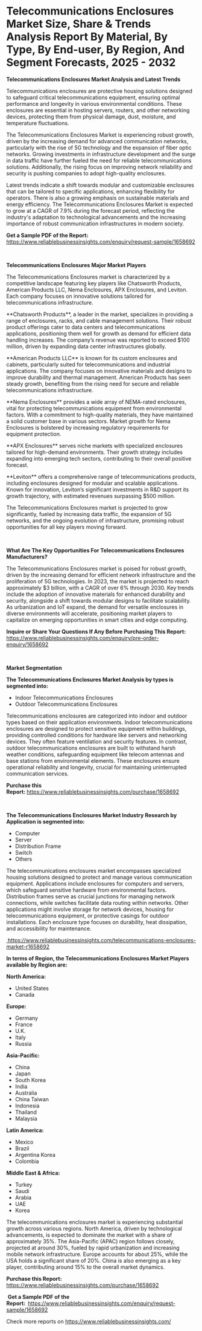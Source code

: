 <p><h1>Telecommunications Enclosures Market Size, Share & Trends Analysis Report By Material, By Type, By End-user, By Region, And Segment Forecasts, 2025 - 2032</h1></p><p><strong>Telecommunications Enclosures Market Analysis and Latest Trends</strong></p>
<p><p>Telecommunications enclosures are protective housing solutions designed to safeguard critical telecommunications equipment, ensuring optimal performance and longevity in various environmental conditions. These enclosures are essential in hosting servers, routers, and other networking devices, protecting them from physical damage, dust, moisture, and temperature fluctuations.</p><p>The Telecommunications Enclosures Market is experiencing robust growth, driven by the increasing demand for advanced communication networks, particularly with the rise of 5G technology and the expansion of fiber optic networks. Growing investments in infrastructure development and the surge in data traffic have further fueled the need for reliable telecommunications solutions. Additionally, the rising focus on improving network reliability and security is pushing companies to adopt high-quality enclosures.</p><p>Latest trends indicate a shift towards modular and customizable enclosures that can be tailored to specific applications, enhancing flexibility for operators. There is also a growing emphasis on sustainable materials and energy efficiency. The Telecommunications Enclosures Market is expected to grow at a CAGR of 7.9% during the forecast period, reflecting the industry's adaptation to technological advancements and the increasing importance of robust communication infrastructures in modern society.</p></p>
<p><strong>Get a Sample PDF of the Report:&nbsp;</strong> <a href="https://www.reliablebusinessinsights.com/enquiry/request-sample/1658692?utm_campaign=2247&utm_medium=2&utm_source=Github&utm_content=ia&utm_term=08042025&utm_id=telecommunications-enclosures">https://www.reliablebusinessinsights.com/enquiry/request-sample/1658692</a></p>
<p>&nbsp;</p>
<p><strong>Telecommunications Enclosures Major Market Players</strong></p>
<p><p>The Telecommunications Enclosures market is characterized by a competitive landscape featuring key players like Chatsworth Products, American Products LLC, Nema Enclosures, APX Enclosures, and Leviton. Each company focuses on innovative solutions tailored for telecommunications infrastructure.</p><p>**Chatsworth Products**, a leader in the market, specializes in providing a range of enclosures, racks, and cable management solutions. Their robust product offerings cater to data centers and telecommunications applications, positioning them well for growth as demand for efficient data handling increases. The company’s revenue was reported to exceed $100 million, driven by expanding data center infrastructures globally.</p><p>**American Products LLC** is known for its custom enclosures and cabinets, particularly suited for telecommunications and industrial applications. The company focuses on innovative materials and designs to improve durability and thermal management. American Products has seen steady growth, benefiting from the rising need for secure and reliable telecommunications infrastructure.</p><p>**Nema Enclosures** provides a wide array of NEMA-rated enclosures, vital for protecting telecommunications equipment from environmental factors. With a commitment to high-quality materials, they have maintained a solid customer base in various sectors. Market growth for Nema Enclosures is bolstered by increasing regulatory requirements for equipment protection.</p><p>**APX Enclosures** serves niche markets with specialized enclosures tailored for high-demand environments. Their growth strategy includes expanding into emerging tech sectors, contributing to their overall positive forecast.</p><p>**Leviton** offers a comprehensive range of telecommunications products, including enclosures designed for modular and scalable applications. Known for innovation, Leviton’s significant investments in R&D support its growth trajectory, with estimated revenues surpassing $500 million.</p><p>The Telecommunications Enclosures market is projected to grow significantly, fueled by increasing data traffic, the expansion of 5G networks, and the ongoing evolution of infrastructure, promising robust opportunities for all key players moving forward.</p></p>
<p>&nbsp;</p>
<p><strong>What Are The Key Opportunities For Telecommunications Enclosures Manufacturers?</strong></p>
<p><p>The Telecommunications Enclosures market is poised for robust growth, driven by the increasing demand for efficient network infrastructure and the proliferation of 5G technologies. In 2023, the market is projected to reach approximately $3 billion, with a CAGR of over 6% through 2030. Key trends include the adoption of innovative materials for enhanced durability and security, alongside a shift towards modular designs to facilitate scalability. As urbanization and IoT expand, the demand for versatile enclosures in diverse environments will accelerate, positioning market players to capitalize on emerging opportunities in smart cities and edge computing.</p></p>
<p><strong>Inquire or Share Your Questions If Any Before Purchasing This Report:</strong> <a href="https://www.reliablebusinessinsights.com/enquiry/pre-order-enquiry/1658692?utm_campaign=2247&utm_medium=2&utm_source=Github&utm_content=ia&utm_term=08042025&utm_id=telecommunications-enclosures">https://www.reliablebusinessinsights.com/enquiry/pre-order-enquiry/1658692</a></p>
<p>&nbsp;</p>
<p><strong>Market Segmentation</strong></p>
<p><strong>The Telecommunications Enclosures Market Analysis by types is segmented into:</strong></p>
<p><ul><li>Indoor Telecommunications Enclosures</li><li>Outdoor Telecommunications Enclosures</li></ul></p>
<p><p>Telecommunications enclosures are categorized into indoor and outdoor types based on their application environments. Indoor telecommunications enclosures are designed to protect sensitive equipment within buildings, providing controlled conditions for hardware like servers and networking devices. They often feature ventilation and security features. In contrast, outdoor telecommunications enclosures are built to withstand harsh weather conditions, safeguarding equipment like telecom antennas and base stations from environmental elements. These enclosures ensure operational reliability and longevity, crucial for maintaining uninterrupted communication services.</p></p>
<p><strong>Purchase this Report:&nbsp;</strong><a href="https://www.reliablebusinessinsights.com/purchase/1658692?utm_campaign=2247&utm_medium=2&utm_source=Github&utm_content=ia&utm_term=08042025&utm_id=telecommunications-enclosures">https://www.reliablebusinessinsights.com/purchase/1658692</a></p>
<p>&nbsp;</p>
<p><strong>The Telecommunications Enclosures Market Industry Research by Application is segmented into:</strong></p>
<p><ul><li>Computer</li><li>Server</li><li>Distribution Frame</li><li>Switch</li><li>Others</li></ul></p>
<p><p>The telecommunications enclosures market encompasses specialized housing solutions designed to protect and manage various communication equipment. Applications include enclosures for computers and servers, which safeguard sensitive hardware from environmental factors. Distribution frames serve as crucial junctions for managing network connections, while switches facilitate data routing within networks. Other applications might involve storage for network devices, housing for telecommunications equipment, or protective casings for outdoor installations. Each enclosure type focuses on durability, heat dissipation, and accessibility for maintenance.</p></p>
<p><a href="https://www.reliablebusinessinsights.com/telecommunications-enclosures-market-r1658692?utm_campaign=2247&utm_medium=2&utm_source=Github&utm_content=ia&utm_term=08042025&utm_id=telecommunications-enclosures">&nbsp;https://www.reliablebusinessinsights.com/telecommunications-enclosures-market-r1658692</a></p>
<p><strong>In terms of Region, the Telecommunications Enclosures Market Players available by Region are:</strong></p>
<p>
    <p> <strong> North America: </strong>
        <ul>
            <li>United States</li>
            <li>Canada</li>
        </ul>
        </p> 
    <p> <strong> Europe: </strong>
        <ul>
            <li>Germany</li>
            <li>France</li>
            <li>U.K.</li>
            <li>Italy</li>
            <li>Russia</li>
        </ul>
        </p> 
    <p> <strong> Asia-Pacific: </strong>
        <ul>
            <li>China</li>
            <li>Japan</li>
            <li>South Korea</li>
            <li>India</li>
            <li>Australia</li>
            <li>China Taiwan</li>
            <li>Indonesia</li>
            <li>Thailand</li>
            <li>Malaysia</li>
        </ul>
        </p> 
    <p> <strong> Latin America: </strong>
        <ul>
            <li>Mexico</li>
            <li>Brazil</li>
            <li>Argentina Korea</li>
            <li>Colombia</li>
        </ul>
        </p> 
    <p> <strong> Middle East & Africa: </strong>
        <ul>
            <li>Turkey</li>
            <li>Saudi</li>
            <li>Arabia</li>
            <li>UAE</li>
            <li>Korea</li>
        </ul>
    </p>
    </p>
<p><p>The telecommunications enclosures market is experiencing substantial growth across various regions. North America, driven by technological advancements, is expected to dominate the market with a share of approximately 35%. The Asia-Pacific (APAC) region follows closely, projected at around 30%, fueled by rapid urbanization and increasing mobile network infrastructure. Europe accounts for about 25%, while the USA holds a significant share of 20%. China is also emerging as a key player, contributing around 15% to the overall market dynamics.</p></p>
<p><strong>Purchase this Report: </strong><a href="https://www.reliablebusinessinsights.com/purchase/1658692?utm_campaign=2247&utm_medium=2&utm_source=Github&utm_content=ia&utm_term=08042025&utm_id=telecommunications-enclosures">https://www.reliablebusinessinsights.com/purchase/1658692</a></p>
<p>&nbsp;<strong>Get a Sample PDF of the Report:&nbsp;&nbsp;</strong><a href="https://www.reliablebusinessinsights.com/enquiry/request-sample/1658692?utm_campaign=2247&utm_medium=2&utm_source=Github&utm_content=ia&utm_term=08042025&utm_id=telecommunications-enclosures">https://www.reliablebusinessinsights.com/enquiry/request-sample/1658692</a></p>
<p><strong></strong></p>
<p>Check more reports on <a href="https://www.reliablebusinessinsights.com/?utm_campaign=2247&utm_medium=2&utm_source=Github&utm_content=ia&utm_term=08042025&utm_id=telecommunications-enclosures">https://www.reliablebusinessinsights.com/</a></p>